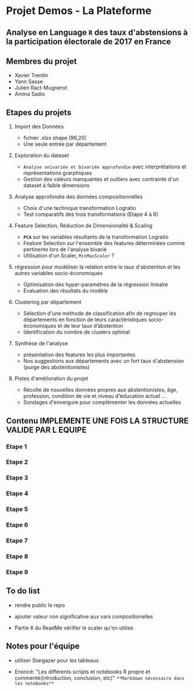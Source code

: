 # Projet Demos - La Plateforme
## Analyse en Language **`R`** des taux d'abstensions à la participation électorale de 2017 en France
## Membres du projet 
- Xavier Trentin
- Yann Sasse
- Julien Ract-Mugnerot
- Amina Sadio
  

## Etapes du projets

1. Import des Données
   - fichier .xlsx shape (96,20)
   - Une seule entrée par département

3. Exploration du dataset
   - `Analyse univariée et bivariée approfondie` avec interprétations et représentations grarphiques
   - Gestion des valeurs manquantes et outliers avec contrainte d'un dataset à faible dimensions
   
4. Analyse approfondie des données compositionnelles
   - Choix d'une technique transformation Logratio
   - Test comparatifs des trois transformations (Etape 4 à 6)

5. Feature Selection, Réduction de Dimensionalité &  Scaling
   - **`PCA`** sur les variables résultants de la transformation Logratio
   - Feature Selection sur l'ensemble des features déterminées comme pertinente lors de l'analyse bivarié
   - Utilisation d'un Scaler, `MinMaxScaler` ?

6. régression pour modéliser la relation entre le taux d'abstention et les autres variables socio-économiques
   - Optimisation des hyper-paramètres de la régression linéaire
   - Evaluation des résultats du modèle
  
7. Clustering par département
   - Sélection d'une méthode de classification afin de regrouper les départements en fonction de leurs caractéristiques socio-économiques et de leur taux d’abstention
   - Identification du nombre de clusters optimal
  
8. Synthèse de l'analyse
   -  présentation des features les plus importantes
   - Nos suggestions aux départements avec un fort taux d'abstension (purge des abstentionistes)
   
9. Pistes d'amélioration du projet
   - Récolte de nouvelles données propres aux abstentionistes, âge, profession, condition de vie et niveau d'éducation actuel ...
   - Sondages d'envergure pour complémenter les données actuelles
  


## Contenu IMPLEMENTE UNE FOIS LA STRUCTURE VALIDE PAR L EQUIPE

### Etape 1
### Etape 2
### Etape 3
### Etape 4
### Etape 5
### Etape 6
### Etape 7
### Etape 8
### Etape 9

## To do list 

- rendre public le repo

- ajouter valeur non significative aux vars compositionelles

- Partie 6 du ReadMe vérifier le scaler qu'on utilise

## Notes pour l'équipe

- utiliser Stargazer pour les tableaux

- Enoncé: "Les différents scripts et notebooks R propre et commenté(introduction, conclusion, etc)" `**Markdown nécessaire dans les notebooks**`

